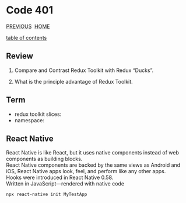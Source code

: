 # Code 401

[PREVIOUS](https://dinaalsaid.github.io/code401reading/class-39) &nbsp;[HOME](https://dinaalsaid.github.io/reading-notes/)

[table of contents](https://dinaalsaid.github.io/code401reading/)

## Review

1. Compare and Contrast Redux Toolkit with Redux “Ducks”.  

2. What is the principle advantage of Redux Toolkit.  

## Term

- redux toolkit slices:
- namespace:

## React Native

React Native is like React, but it uses native components instead of web components as building blocks.  
React Native components are backed by the same views as Android and iOS, React Native apps look, feel, and perform like any other apps.  
Hooks were introduced in React Native 0.58.  
Written in JavaScript—rendered with native code  

```
npx react-native init MyTestApp
```
